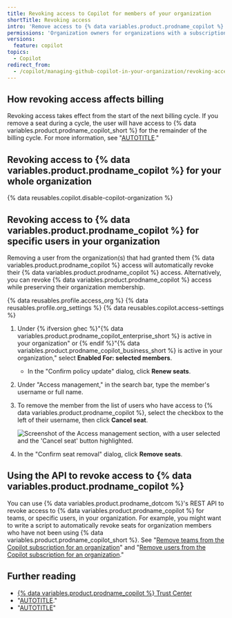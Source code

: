 ```yaml
---
title: Revoking access to Copilot for members of your organization
shortTitle: Revoking access
intro: 'Remove access to {% data variables.product.prodname_copilot %} for some or all of the members of your organization.'
permissions: 'Organization owners for organizations with a subscription to {% ifversion ghec %}{% data variables.product.prodname_copilot_enterprise_short %} or{% endif %} {% data variables.product.prodname_copilot_business_short %}.'
versions:
  feature: copilot
topics:
  - Copilot
redirect_from:
  - /copilot/managing-github-copilot-in-your-organization/revoking-access-to-copilot-for-members-of-your-organization
---
```


## How revoking access affects billing

Revoking access takes effect from the start of the next billing cycle. If you remove a seat during a cycle, the user will have access to {% data variables.product.prodname_copilot_short %} for the remainder of the billing cycle. For more information, see "[AUTOTITLE](/billing/managing-billing-for-github-copilot/about-billing-for-github-copilot)."

## Revoking access to {% data variables.product.prodname_copilot %} for your whole organization

{% data reusables.copilot.disable-copilot-organization %}

## Revoking access to {% data variables.product.prodname_copilot %} for specific users in your organization

Removing a user from the organization(s) that had granted them {% data variables.product.prodname_copilot %} access will automatically revoke their {% data variables.product.prodname_copilot %} access. Alternatively, you can revoke {% data variables.product.prodname_copilot %} access while preserving their organization membership.

{% data reusables.profile.access_org %}
{% data reusables.profile.org_settings %}
{% data reusables.copilot.access-settings %}
1. Under {% ifversion ghec %}"{% data variables.product.prodname_copilot_enterprise_short %} is active in your organization" or {% endif %}"{% data variables.product.prodname_copilot_business_short %} is active in your organization," select **Enabled For: selected members**.

    * In the "Confirm policy update" dialog, click **Renew seats**.

1. Under "Access management," in the search bar, type the member's username or full name.
1. To remove the member from the list of users who have access to {% data variables.product.prodname_copilot %}, select the checkbox to the left of their username, then click **Cancel seat**.

   ![Screenshot of the Access management section, with a user selected and the 'Cancel seat' button highlighted.](/assets/images/help/copilot/cancel-copilot-seat.png)

1. In the "Confirm seat removal" dialog, click **Remove seats**.

## Using the API to revoke access to {% data variables.product.prodname_copilot %}

You can use {% data variables.product.prodname_dotcom %}'s REST API to revoke access to {% data variables.product.prodname_copilot %} for teams, or specific users, in your organization. For example, you might want to write a script to automatically revoke seats for organization members who have not been using {% data variables.product.prodname_copilot_short %}. See "[Remove teams from the Copilot subscription for an organization](/rest/copilot/copilot-user-management?apiVersion=2022-11-28#remove-teams-from-the-copilot-subscription-for-an-organization)" and "[Remove users from the Copilot subscription for an organization](/rest/copilot/copilot-user-management?apiVersion=2022-11-28#remove-users-from-the-copilot-subscription-for-an-organization)."

## Further reading

* [{% data variables.product.prodname_copilot %} Trust Center](https://resources.github.com/copilot-trust-center)
* "[AUTOTITLE](/copilot/managing-github-copilot-in-your-organization/granting-access-to-copilot-for-members-of-your-organization)."
* "[AUTOTITLE](/copilot/managing-github-copilot-in-your-organization/reviewing-usage-data-for-github-copilot-in-your-organization)"
